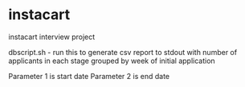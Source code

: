 # instacart
instacart interview project

dbscript.sh - run this to generate csv report to stdout with number of applicants in each stage grouped by week of initial application

Parameter 1 is start date
Parameter 2 is end date

